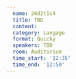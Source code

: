 ```yaml
---
  name: 20d2t1s4
  title: TBD
  content:
  category: Langage
  format: Quicky
  speakers: TBD
  room: Auditorium
  time_start: '12:35'
  time_end: '12:50'
---
```


